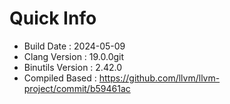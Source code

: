 # Quick Info
* Build Date : 2024-05-09
* Clang Version : 19.0.0git
* Binutils Version : 2.42.0
* Compiled Based : https://github.com/llvm/llvm-project/commit/b59461ac
